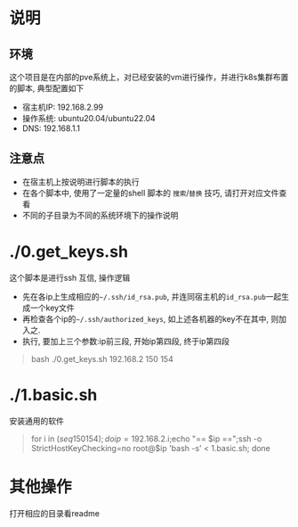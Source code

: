 
# 说明

## 环境
这个项目是在内部的pve系统上，对已经安装的vm进行操作，并进行k8s集群布置的脚本, 典型配置如下

- 宿主机IP: 192.168.2.99
- 操作系统: ubuntu20.04/ubuntu22.04
- DNS: 192.168.1.1


## 注意点
- 在宿主机上按说明进行脚本的执行
- 在各个脚本中, 使用了一定量的shell 脚本的 `搜索`/`替换` 技巧, 请打开对应文件查看
- 不同的子目录为不同的系统环境下的操作说明

# ./0.get_keys.sh
这个脚本是进行ssh 互信, 操作逻辑
- 先在各ip上生成相应的`~/.ssh/id_rsa.pub`, 并连同宿主机的`id_rsa.pub`一起生成一个key文件
- 再检查各个ip的`~/.ssh/authorized_keys`,  如上述各机器的key不在其中, 则加入之.
- 执行, 要加上三个参数:ip前三段, 开始ip第四段, 终于ip第四段
>  bash ./0.get_keys.sh 192.168.2  150 154

# ./1.basic.sh 
安装通用的软件
> for i in $(seq 150 154);do ip=192.168.2.$i;echo "== $ip ==";ssh -o StrictHostKeyChecking=no root@$ip 'bash -s' < 1.basic.sh; done 


# 其他操作
打开相应的目录看readme
